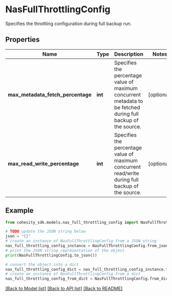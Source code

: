 # NasFullThrottlingConfig

Specifies the throttling configuration during full backup run.

## Properties

Name | Type | Description | Notes
------------ | ------------- | ------------- | -------------
**max_metadata_fetch_percentage** | **int** | Specifies the percentage value of maximum concurrent metadata to be fetched during full backup of the source. | [optional] 
**max_read_write_percentage** | **int** | Specifies the percentage value of maximum concurrent read/write during full backup of the source. | [optional] 

## Example

```python
from cohesity_sdk.models.nas_full_throttling_config import NasFullThrottlingConfig

# TODO update the JSON string below
json = "{}"
# create an instance of NasFullThrottlingConfig from a JSON string
nas_full_throttling_config_instance = NasFullThrottlingConfig.from_json(json)
# print the JSON string representation of the object
print(NasFullThrottlingConfig.to_json())

# convert the object into a dict
nas_full_throttling_config_dict = nas_full_throttling_config_instance.to_dict()
# create an instance of NasFullThrottlingConfig from a dict
nas_full_throttling_config_from_dict = NasFullThrottlingConfig.from_dict(nas_full_throttling_config_dict)
```
[[Back to Model list]](../README.md#documentation-for-models) [[Back to API list]](../README.md#documentation-for-api-endpoints) [[Back to README]](../README.md)


